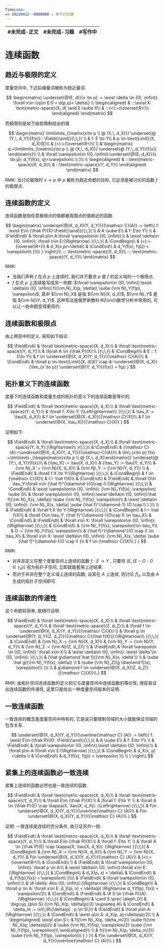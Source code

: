 ```yaml
---
TimeLine: 
=> 20220412--0000000 : 章节已创建
---
```

| #未完成-正文 | #未完成-习题 | #写作中 | 
| ------------ | ------------ | ------- |

# 连续函数

## 趋近与极限的定义

度量空间中, 下述后缀量词被称为趋近量词. 

$$
\begin{matrix}
\underset{@(E, d)}{x \to p} := \exist \delta \in ((0, \infin)): \forall x\in \{q\in E:0 < d(p,q)< \delta\} \\
\begin{aligned}
    & :::\exist X: \text{metric-space}(X, d) \and E \sube X\\
    & :::(<):=(\overset\R<)\\
\end{aligned}
\end{matrix}
$$

而极限则是如下由宏限制给出的值

$$
\begin{matrix}
\lim\limits_{\matrix{x\to p \\ @ (X,\, d_X)}} \underset{@ (Y,\, d_Y)}{f(x)}::
\Field{(\and)}{\;\;}{
    \\
    & f: E \to Y\\
    & p \in \text{Limit}(X, d_X)(E)\\
    & (<):=(\overset\R<)\\
    \\
    & \begin{matrix}
        q:=\lim\limits_{\matrix{x\to p \\ @ (X,\, d_X)}} \underset{@ (Y,\, d_Y)}{f(x)}
    \end{matrix}\\
    \\
    & \forall \varepsilon\in ((0, \infin)):\underset{@(E, d_X)}{x \to p}: d_Y(f(x), q)<\varepsilon\\
    \\
}\\
\\
\begin{aligned}
    & :::\text{metric-space}(X, d_X)\\
    & :::\text{metric-space}(Y, d_Y)\\
\end{aligned}
\end{matrix}
$$

RMK: 当讨论极限时 $x \to p$ 中 $p$ 被称为趋近命题的目标, 它必须是被讨论的函数 $f$ 的极限点. 

## 连续函数的定义

连续函数是指任意极限点的值都被周围点的值趋近的函数. 

$$
\begin{matrix}
\underset{@(X, d_X)(Y, d_Y)}{{\mathscr C}(A)} 
:= \left\{
f: 
\exist E\in {\frak P}(X):\Field{(\and)}{\;\;}{
    \\
    & A \sube E\\
    & f: E\to Y\\
    \\
    & \FieldEndl{
        & \forall p\in A:\forall \varepsilon\in ((0, \infin)):\\
        & \exist \delta\in ((0, \infin)): \forall x\in E:(\Rightarrow)
    }{\;\;}{
        & \CondBegin\\
        & (<):=(\overset\R<)\\
        & d_X(x,p)<\delta\\
        & \CondEnd\\
        & d_Y(f(x), f(p)) < \varepsilon\\
    }\\\\
} \right\}\\
::: \text{metric-space}(X, d_X)\\
::: \text{metric-space}(Y, d_Y)\\
\end{matrix}
$$

RMK: 
- 当我们声称 $f$ 在点 $p$ 上连续时, 我们并不要求 $p$ 是 $f$ 的定义域的一个极限点. 
- $f$ 在点 $p$ 上连续能写成另一命题: $\forall \varepsilon\in ((0, \infin)):\exist \delta\in ((0, \infin)):f({\rm N}_X(p, \delta)) \sube {\rm N}_Y(f(p), \varepsilon)$, 其中 ${\rm N}_X$ 是指 ${\rm N}(X, d_X)$, ${\rm N}_Y$ 是指 ${\rm N}(Y, d_Y)$. 这种写法是俄罗斯教科书Zorich数学分析中常用的, 可以让一些命题变得更简约. 

## 连续函数和极限点

由上两目中的定义, 易知如下结论. 

$$
\FieldEndl{
    & \forall \text{metric-space}(X, d_X):\\
    & \forall \text{metric-space}(Y, d_Y):\\
    & \forall A \in {\frak P}(X):\\
}{\;\;}{
    & \CondBegin\\
    & E :: f: E\to Y\\
    & f \in \underset{@(X, d_X)(Y, d_Y)}{{\mathscr C}(A)}\\
    & \CondEnd\\
    & \forall p \in \text{Limit}(X, d)(E) \cap A:
        \underset{@(X, d_X)}{\lim_{x \to p}} \underset{@(Y, d_Y)}{f(x)} = f(p)
}
$$

## 拓扑意义下的连续函数

度量下的连续函数和度量生成的拓扑的意义下的连续函数是等价的. 

$$
\FieldEndl{
    & \forall \text{metric-space}(X, d_X):\\
    & \forall \text{metric-space}(Y, d_Y):\\
    & \forall f: X\to Y: (\Leftrightarrow)\\
}{\;\;}{
    & \tau_X := \tau(X, d_X)\\
    & f \in \underset{@(X, d_X)}{{\mathscr C}(X)}\\
    & f \in \underset{@(X, \tau_X)}{{\mathscr C}(X)}
}
$$

证明如下: 

$$
\FieldEndl{
    & \forall \text{metric-space}(X, d_X):\\
    & \forall \text{metric-space}(Y, d_Y):(\Rightarrow)\\
}{\;\;}{
    & \CondEnd\\
    & {\mathscr C}(A):=\underset{@(X, d_X)(Y, d_Y)}{{\mathscr C}(A)}\\
    & \lim_{x\to p} f(x)
        :=\lim\limits
            _{\begin{matrix}x\to p \\ @ (X,\, d_X)\end{matrix}} 
            \underset{@ (Y,\, d_Y)}{f(x)}\\
    & {\tau_X} := \tau(X, d_X)\\
    & {\tau_Y} := \tau(Y, d_Y)\\
    & {\rm N}_X := {\rm N}(X, d_X)\\
    & {\rm N}_Y := {\rm N}(Y, d_Y)\\
    \\
    & \FieldEndl{
        & \forall f:X \to Y:(\Rightarrow) 
    }{\;\;}{
        & \CondBegin\\
        & f \in {\mathscr C}(X)\\
        & I:= \hat f(X)\\
        & \CondEnd\\
        & \FieldEndl{
            & \forall O\in \tau_Y:\forall x\in {\hat f}^{\diamond-}(O\cap I):(\Rightarrow)
        }{\;\;}{
            & \CondEnd\\
            & \exist \varepsilon\in ((0, \infin)): {\rm N}_Y(f(x), \varepsilon) \sube O\\
            & \forall \varepsilon\in ((0, \infin)):\exist \delta\in ((0, \infin)):\hat f({\rm N}_X(x, \delta)) \sube {\rm N}_Y(f(x), \varepsilon)\\
            & \exist \delta\in ((0, \infin)): {\rm N}_X(x, \delta) \sube {\hat f}^{\diamond-1} (O \cap I)
        }
    }\\
    \\
    & \FieldEndl{
        & \forall f:X \to Y:(\Rightarrow)
    }{\;\;}{
        & \CondBegin\\
        & I:= \hat f(X)\\
        & \forall O\in \tau_Y: {\hat f}^{\diamond-}(O\cap I) \in \tau_X\\
        & \CondEnd\\
        & \FieldEndl{
            & \forall x\in X: \forall \varepsilon\in ((0, \infin)):(\Rightarrow)
        }{\;\;}{
            & \CondEnd\\
            & {\rm N}_Y(f(x), \varepsilon)\in \tau_Y\\
            & O := {\rm N}_Y(f(x), \varepsilon)\\
            & {\hat f}^{\diamond-}(O \cap I) \in \tau_X\\
            & \forall x\in X: \exist \delta\in ((0, \infin)):  {\rm N}_X(x, \delta) \sube {\hat f}^{\diamond-}(O \cap I)
        }\\
        & f \in {\mathscr C}(X)\\
    }
}
$$

RMK: 
- 对并非定义在整个度量空间上连续的函数 $f:E\to Y$ , 只要将 $(E, \{E \cap O: O\in \tau_X\})$ 视为拓扑子空间, 立即就能套用上述结果. 
- 而对于并非在整个定义域上连续的函数, 设其在 $A$ 上连续, 则讨论 $f\big|_A$ 以及由 $A$ 生成的拓扑子空间即可. 

## 连续函数的传递性

这个命题较简单, 故随行证明. 

$$
\FieldEndl{
    & \forall \text{metric-space}(X, d_X):\\
    & \forall \text{metric-space}(Y, d_Y):\\
    & \forall \text{metric-space}(Z, d_Z):\\
    & \forall f \in \underset{@(X, d_X)(Y, d_Y)}{{\mathscr C}(X)}:\\
    & \forall g \in \underset{@(Y, d_Y)(Z, d_Z)}{{\mathscr C}(\hat f(X))}:(\Rightarrow)\\
}{\;\;}{
    & \CondEnd\\
    & {\rm N}_X := {\rm N}(X, d_X)\\
    & {\rm N}_Y := {\rm N}(Y, d_Y)\\
    & {\rm N}_Z := {\rm N}(Z, d_Z)\\
    \\
    & \FieldEndl{
        & \forall \varepsilon \in ((0, \infin)): \forall x\in X:\\ 
        & \exist \delta\in ((0, \infin)): \exist \delta'\in ((0, \infin)):
    }{\;\;}{
        & (\hat g\diamond \hat f)({\rm N}_X(x, \delta')) \\
        & \sube \hat g({\rm N}_Y(f(x), \delta)) \\
        & \sube {\rm N}_Z((g \diamond f)(x), \varepsilon)\\
    }\\
    \\
    & g\diamond f \in \underset{@(X, d_X)(Z, d_Z)}{{\mathscr C}(X)}\\
}
$$

RMK: 由拓扑空间连续函数的定义和它与度量空间中连续函数的等价性, 很容易证出连续函数的传递性, 这里只是给出一种度量空间版本的证明. 

## 一致连续函数

一致连续的概念是度量空间中特有的, 它是说只要限制邻域的大小就能保证邻域的包含关系. 

$$
\underset{@(X, d_X)(Y, d_Y)}{\overline{\mathscr C} (A)} := 
\left\{
f:
\exist E\in {\frak P}(X):
\Field{(\and)}{\;\;}{
    & A \sube E\\
    & f: E\to Y\\
    \\
    & \FieldEndl{
        & \forall \varepsilon\in ((0, \infin)):\exist \delta\in ((0, \infin)):\\
        & \forall p\in A:\forall x\in E:(\Rightarrow)
    }{\;\;}{
        & \CondBegin\\
        & d_X(x, p) <\delta \\
        & \CondEnd\\
        & d_Y(f(x), f(p)) < \varepsilon
    }\\
    \\
}
\right\}
$$

## 紧集上的连续函数必一致连续

紧集上连续的函数必然也是一致连续的函数. 

$$
\FieldEndl{
    & \forall \text{metric-space}(X, d_X):\\
    & \forall \text{metrix-space}(Y, d_Y):\\
    & \forall E\in {\frak P}(X):\\
    & \forall f: E\to Y: \\
    & \forall A \in {\frak P}(E) \cap \kappa(X, \tau(X, d_X)): (\Leftrightarrow)
}{\;\;}{
    & f\in \underset{@(X, d_X)(Y, d_Y)}{\overline{\mathscr C} (A)}\\
    & f\in \underset{@(X, d_X)(Y, d_Y)}{{\mathscr C} (A)}\\
}
$$

证明: 一致连续是连续的充分条件, 故只证另外一侧. 

$$
\FieldEndl{
    & \forall \text{metric-space}(X, d_X):\\
    & \forall \text{metrix-space}(Y, d_Y):\\
    & \forall E\in {\frak P}(X):\\
    & \forall f: E\to Y: \\
    & \forall A \in {\frak P}(E) \cap \kappa(X, \tau(X, d_X)): (\Rightarrow)
}{\;\;}{
    & \CondBegin\\
    & {\rm N}_X := {\rm N}(X, d_X)\\
    & {\rm N}_Y := {\rm N}(X, d_Y)\\
    & f\in \underset{@(X, d_X)(Y, d_Y)}{{\mathscr C} (A)}\\
    & (<):=(\overset\R<)\\
    & \CondEnd\\
    \\
    & \FieldEndl{
        & \forall \varepsilon\in ((0, \infin)): \forall p \in A:\\
        & \exist \delta\in ((0, \infin)):\forall x\in E:(\Rightarrow)
    }{\;\;}{
        & \CondBegin\\
        & d_X(p, x) < \delta\\
        & \CondEnd\\
        & d_Y(f(p),f(x)) < \varepsilon\\
    }\\\\
    & \FieldEndl{
        & \forall \varepsilon\in ((0, \infin)):\\
        & \# \delta: A\to ((0, \infin)):(\Rightarrow)
    }{\;\;}{
        & \CondBegin\\
        & \forall p \in A: \forall x\in E: d_X(p, x) < \delta(p) 
            \Rightarrow d_Y(f(p), f(x)) < \varepsilon/2\\
        & \CondEnd\\
        & \FieldEndl{
            & \# S \in {\frak P}(A):(\Rightarrow)
        }{\;\;}{
            & \CondBegin\\
            & \card S \prec \aleph_0\\ 
            & \bigcup_{p\in S} {\rm N}_X(p, \delta(p)/2) \supseteq A\\
            & \CondEnd\\
            & \delta_m := \inf_\R\{\delta(p) : p \in S\}\\
            & \FieldEndl{
                & \forall p\in A: (\Rightarrow)
            }{\;\;}{
                & \CondEnd\\
                & \exist q\in S: d_X(p, q)<\delta(p)/2\\
                \\
                & \begin{aligned}
                    \exist q\in S:\; & f({\rm N}_X(p, \delta_m/2)) \sube f({\rm N}_X(q, \delta(q)))\\
                    & \sube {\rm N}_Y(f(q), \varepsilon/2) \sube {\rm N}_Y(f(p), \varepsilon)\\
                \end{aligned}\\
                \\
                & f({\rm N}_X(p, \delta_m/2)) \sube {\rm N}_Y(f(p), \varepsilon)\\
            }
        }
    }\\
    & f\in \underset{@(X, d_X)(Y, d_Y)}{\overline{\mathscr C} (A)}\\
}
$$

